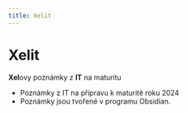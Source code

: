 ```yaml
---
title: Xelit
---
```


# Xelit

**Xel**ovy poznámky z **IT** na maturitu

- Poznámky z IT na přípravu k maturitě roku 2024
- Poznámky jsou tvořené v programu Obsidian.

